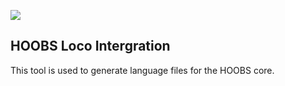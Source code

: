 ![](https://raw.githubusercontent.com/hoobs-org/HOOBS/master/docs/logo.png)
## HOOBS Loco Intergration
This tool is used to generate language files for the HOOBS core.

